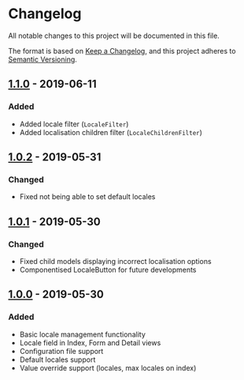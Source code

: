 # Changelog

All notable changes to this project will be documented in this file.

The format is based on [Keep a Changelog](https://keepachangelog.com/en/1.0.0/),
and this project adheres to [Semantic Versioning](https://semver.org/spec/v2.0.0.html).

## [1.1.0] - 2019-06-11

### Added

- Added locale filter (`LocaleFilter`)
- Added localisation children filter (`LocaleChildrenFilter`)

## [1.0.2] - 2019-05-31

### Changed

- Fixed not being able to set default locales

## [1.0.1] - 2019-05-30

### Changed

- Fixed child models displaying incorrect localisation options
- Componentised LocaleButton for future developments

## [1.0.0] - 2019-05-30

### Added

- Basic locale management functionality
- Locale field in Index, Form and Detail views
- Configuration file support
- Default locales support
- Value override support (locales, max locales on index)

[1.1.0]: https://github.com/optimistdigital/nova-locale-field/compare/1.0.2...1.1.0
[1.0.2]: https://github.com/optimistdigital/nova-locale-field/compare/1.0.1...1.0.2
[1.0.1]: https://github.com/optimistdigital/nova-locale-field/compare/1.0.0...1.0.1
[1.0.0]: https://github.com/optimistdigital/nova-locale-field/releases/tag/1.0.0
